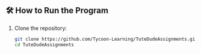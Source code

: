 ## 🛠️ How to Run the Program

1. Clone the repository:
   ```bash
   git clone https://github.com/Tycoon-Learning/TuteDudeAssignments.git
   cd TuteDudeAssignments

